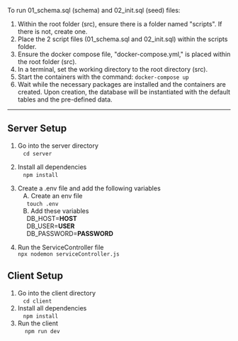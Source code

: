 To run 01_schema.sql (schema) and 02_init.sql (seed) files:
1. Within the root folder (src), ensure there is a folder named "scripts". If there is not, create one.
2. Place the 2 script files (01_schema.sql and 02_init.sql) within the scripts folder.
3. Ensure the docker compose file, "docker-compose.yml," is placed within the root folder (src).
4. In a terminal, set the working directory to the root directory (src).
5. Start the containers with the command: ``` docker-compose up ```
6. Wait while the necessary packages are installed and the containers are created. Upon creation, the database will be instantiated with the default tables and the pre-defined data.


__________________________________________________________________________________________________________________________________________________________________________________________

## Server Setup

1. Go into the server directory\
   &nbsp;&nbsp;&nbsp;`cd server`
2. Install all dependencies\
   &nbsp;&nbsp;&nbsp;`npm install`
3. Create a .env file and add the following variables\
   &nbsp;&nbsp;&nbsp;A. Create an env file\
    &nbsp;&nbsp;&nbsp;&nbsp;&nbsp;`touch .env`\
    &nbsp;&nbsp;&nbsp;B. Add these variables\
   &nbsp;&nbsp;&nbsp;&nbsp;&nbsp;DB_HOST=**HOST**\
   &nbsp;&nbsp;&nbsp;&nbsp;&nbsp;DB_USER=**USER**\
   &nbsp;&nbsp;&nbsp;&nbsp;&nbsp;DB_PASSWORD=**PASSWORD**

4. Run the ServiceController file\
   `npx nodemon serviceController.js`

## Client Setup

1. Go into the client directory\
  &nbsp;&nbsp;&nbsp;`cd client`
2. Install all dependencies\
   &nbsp;&nbsp;&nbsp;`npm install`
3. Run the client\
   &nbsp;&nbsp;&nbsp; `npm run dev`
